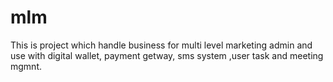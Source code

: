 # mlm
This is project which handle business for multi level marketing admin and use with digital wallet, payment getway, sms system ,user task and meeting mgmnt.
